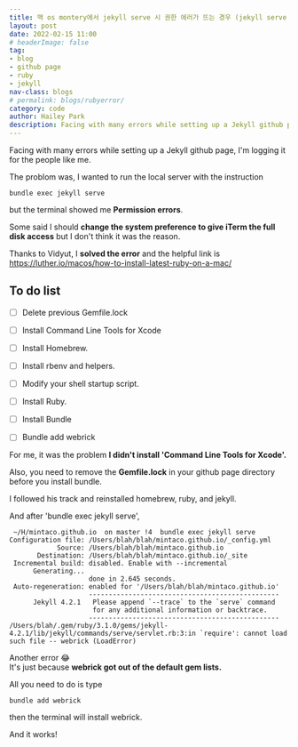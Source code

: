 ```yaml
---
title: 맥 os montery에서 jekyll serve 시 권한 에러가 뜨는 경우 (jekyll serve Permission Error on Mac OS Monterey)
layout: post
date: 2022-02-15 11:00
# headerImage: false
tag:
- blog
- github page
- ruby
- jekyll
nav-class: blogs
# permalink: blogs/rubyerror/
category: code
author: Hailey Park
description: Facing with many errors while setting up a Jekyll github page...
---
```


Facing with many errors while setting up a Jekyll github page, I'm logging it for the people like me.

The problom was, I wanted to run the local server with the instruction

```
bundle exec jekyll serve
```
but the terminal showed me **Permission errors**.  

Some said I should **change the system preference to give iTerm the full disk access** but I don't think it was the reason.

Thanks to Vidyut, I **solved the error** and the helpful link is 
https://luther.io/macos/how-to-install-latest-ruby-on-a-mac/

## To do list 
- [ ] Delete previous Gemfile.lock
- [ ] Install Command Line Tools for Xcode
- [ ] Install Homebrew.
- [ ] Install rbenv and helpers.
- [ ] Modify your shell startup script.
- [ ] Install Ruby.
- [ ] Install Bundle
- [ ] Bundle add webrick



For me, it was the problem **I didn't install 'Command Line Tools for Xcode'.**

Also, you need to remove the **Gemfile.lock** in your github page directory before you install bundle.

I followed his track and reinstalled homebrew, ruby, and jekyll.

And after 'bundle exec jekyll serve', 

```
 ~/H/mintaco.github.io  on master !4  bundle exec jekyll serve
Configuration file: /Users/blah/blah/mintaco.github.io/_config.yml
            Source: /Users/blah/blah/mintaco.github.io
       Destination: /Users/blah/blah/mintaco.github.io/_site
 Incremental build: disabled. Enable with --incremental
      Generating... 
                    done in 2.645 seconds.
 Auto-regeneration: enabled for '/Users/blah/blah/mintaco.github.io'
                    ------------------------------------------------
      Jekyll 4.2.1   Please append `--trace` to the `serve` command 
                     for any additional information or backtrace. 
                    ------------------------------------------------
/Users/blah/.gem/ruby/3.1.0/gems/jekyll-4.2.1/lib/jekyll/commands/serve/servlet.rb:3:in `require': cannot load such file -- webrick (LoadError)
```
Another error 😂  
It's just because **webrick got out of the default gem lists.**

All you need to do is type
```
bundle add webrick
```
then the terminal will install webrick.


And it works!

